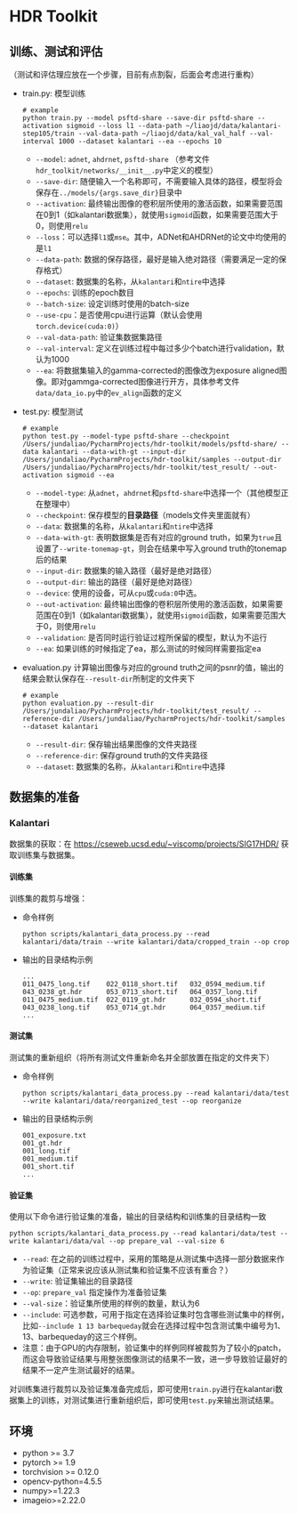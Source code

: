 # HDR Toolkit

## 训练、测试和评估

（测试和评估理应放在一个步骤，目前有点割裂，后面会考虑进行重构）

- train.py: 模型训练

  ```shell
  # example
  python train.py --model psftd-share --save-dir psftd-share --activation sigmoid --loss l1 --data-path ~/liaojd/data/kalantari-step105/train --val-data-path ~/liaojd/data/kal_val_half --val-interval 1000 --dataset kalantari --ea --epochs 10
  ```

  - `--model`: `adnet`, `ahdrnet`, `psftd-share` （参考文件`hdr_toolkit/networks/__init__.py`中定义的模型）
  - `--save-dir`: 随便输入一个名称即可，不需要输入具体的路径，模型将会保存在`../models/{args.save_dir}`目录中
  - `--activation`: 最终输出图像的卷积层所使用的激活函数，如果需要范围在0到1（如kalantari数据集），就使用`sigmoid`函数，如果需要范围大于0，则使用`relu`
  - `--loss`：可以选择`l1`或`mse`。其中，ADNet和AHDRNet的论文中均使用的是`l1`
  - `--data-path`: 数据的保存路径，最好是输入绝对路径（需要满足一定的保存格式）
  - `--dataset`: 数据集的名称，从`kalantari`和`ntire`中选择
  - `--epochs`: 训练的epoch数目
  - `--batch-size`: 设定训练时使用的batch-size
  - `--use-cpu`：是否使用cpu进行运算（默认会使用`torch.device(cuda:0)`）
  - `--val-data-path`: 验证集数据集路径
  - `--val-interval`: 定义在训练过程中每过多少个batch进行validation，默认为1000
  - `--ea`: 将数据集输入的gamma-corrected的图像改为exposure aligned图像。即对gammga-corrected图像进行开方，具体参考文件`data/data_io.py`中的`ev_align`函数的定义

- test.py: 模型测试

  ```shell
  # example
  python test.py --model-type psftd-share --checkpoint /Users/jundaliao/PycharmProjects/hdr-toolkit/models/psftd-share/ --data kalantari --data-with-gt --input-dir /Users/jundaliao/PycharmProjects/hdr-toolkit/samples --output-dir /Users/jundaliao/PycharmProjects/hdr-toolkit/test_result/ --out-activation sigmoid --ea
  ```

  - `--model-type`: 从`adnet`，`ahdrnet`和`psftd-share`中选择一个（其他模型正在整理中）
  - `--checkpoint`: 保存模型的**目录路径**（models文件夹里面就有）
  - `--data`: 数据集的名称，从`kalantari`和`ntire`中选择
  - `--data-with-gt`: 表明数据集是否有对应的ground truth，如果为`true`且设置了`--write-tonemap-gt`，则会在结果中写入ground truth的tonemap后的结果
  - `--input-dir`: 数据集的输入路径（最好是绝对路径）
  - `--output-dir`: 输出的路径（最好是绝对路径）
  - `--device`: 使用的设备，可从`cpu`或`cuda:0`中选。
  - `--out-activation`: 最终输出图像的卷积层所使用的激活函数，如果需要范围在0到1（如kalantari数据集），就使用`sigmoid`函数，如果需要范围大于0，则使用`relu`
  - `--validation`: 是否同时运行验证过程所保留的模型，默认为不运行
  - `--ea`: 如果训练的时候指定了ea，那么测试的时候同样需要指定ea

- evaluation.py 计算输出图像与对应的ground truth之间的psnr的值，输出的结果会默认保存在`--result-dir`所制定的文件夹下

  ```shell
  # example
  python evaluation.py --result-dir /Users/jundaliao/PycharmProjects/hdr-toolkit/test_result/ --reference-dir /Users/jundaliao/PycharmProjects/hdr-toolkit/samples --dataset kalantari
  ```

  - `--result-dir`: 保存输出结果图像的文件夹路径
  - `--reference-dir`: 保存ground truth的文件夹路径
  - `--dataset`: 数据集的名称，从`kalantari`和`ntire`中选择

## 数据集的准备

### Kalantari

数据集的获取：在 https://cseweb.ucsd.edu/~viscomp/projects/SIG17HDR/ 获取训练集与数据集。

#### 训练集

训练集的裁剪与增强：

- 命令样例

  ```shell 
  python scripts/kalantari_data_process.py --read kalantari/data/train --write kalantari/data/cropped_train --op crop
  ```

- 输出的目录结构示例

  ```
  ...
  011_0475_long.tif    022_0118_short.tif   032_0594_medium.tif  043_0238_gt.hdr      053_0713_short.tif   064_0357_long.tif
  011_0475_medium.tif  022_0119_gt.hdr      032_0594_short.tif   043_0238_long.tif    053_0714_gt.hdr      064_0357_medium.tif
  ...
  ```

#### 测试集

测试集的重新组织（将所有测试文件重新命名并全部放置在指定的文件夹下）

- 命令样例

  ```shell
  python scripts/kalantari_data_process.py --read kalantari/data/test --write kalantari/data/reorganized_test --op reorganize
  ```

- 输出的目录结构示例

  ```
  001_exposure.txt
  001_gt.hdr
  001_long.tif
  001_medium.tif
  001_short.tif
  ...
  ```

#### 验证集

使用以下命令进行验证集的准备，输出的目录结构和训练集的目录结构一致

```shell
python scripts/kalantari_data_process.py --read kalantari/data/test --write kalantari/data/val --op prepare_val --val-size 6
```

- `--read`: 在之前的训练过程中，采用的策略是从测试集中选择一部分数据来作为验证集（正常来说应该从测试集和验证集不应该有重合？）
- `--write`: 验证集输出的目录路径
- `--op`: `prepare_val` 指定操作为准备验证集
- `--val-size`：验证集所使用的样例的数量，默认为6
- `--include`: 可选参数，可用于指定在选择验证集时包含哪些测试集中的样例，比如`--include 1 13 barbequeday`就会在选择过程中包含测试集中编号为1、13、barbequeday的这三个样例。
- 注意：由于GPU的内存限制，验证集中的样例同样被裁剪为了较小的patch，而这会导致验证结果与用整张图像测试的结果不一致，进一步导致验证最好的结果不一定产生测试最好的结果。

对训练集进行裁剪以及验证集准备完成后，即可使用`train.py`进行在kalantari数据集上的训练，对测试集进行重新组织后，即可使用`test.py`来输出测试结果。

## 环境

- python >= 3.7
- pytorch >= 1.9
- torchvision >= 0.12.0
- opencv-python=4.5.5
- numpy>=1.22.3
- imageio>=2.22.0